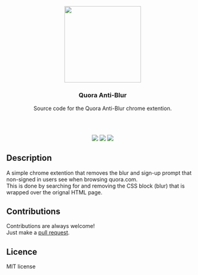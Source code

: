 <p align="center">
<img src="https://i.imgur.com/QeapfqL.png" height="200px" width="200px"/>
<br/>
<h3 align="center">Quora Anti-Blur</h3>
<p align="center">Source code for the Quora Anti-Blur chrome extention.</p>
<h2></h2>
</p>
<br />

<p align="center">
<a href="../../issues"><img src="https://img.shields.io/github/issues/aminbeigi/Quora-Anti-Blur.svg?style=flat-square" /></a>
<a href="../../pulls"><img src="https://img.shields.io/github/issues-pr/aminbeigi/Quora-Anti-Blur.svg?style=flat-square" /></a>
<img src="https://img.shields.io/github/license/aminbeigi/Password-Manager?style=flat-square">
</p>

## Description
A simple chrome extention that removes the blur and sign-up prompt that non-signed in users see when browsing quora.com.  
This is done by searching for and removing the CSS block (blur) that is wrapped over the orignal HTML page.

## Contributions
Contributions are always welcome!  
Just make a [pull request](../../pulls).

## Licence
MIT license
